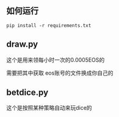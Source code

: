 ## 如何运行

`pip install -r requirements.txt`

## draw.py

这个是用来领每小时一次的0.0005EOS的

需要把其中获取 eos账号的文件换成你自己的

## betdice.py

这个是按照某种策略自动来玩dice的